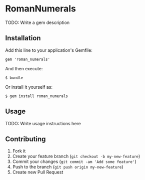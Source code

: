 # RomanNumerals

TODO: Write a gem description

## Installation

Add this line to your application's Gemfile:

    gem 'roman_numerals'

And then execute:

    $ bundle

Or install it yourself as:

    $ gem install roman_numerals

## Usage

TODO: Write usage instructions here

## Contributing

1. Fork it
2. Create your feature branch (`git checkout -b my-new-feature`)
3. Commit your changes (`git commit -am 'Add some feature'`)
4. Push to the branch (`git push origin my-new-feature`)
5. Create new Pull Request
